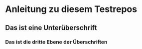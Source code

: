 # Anleitung zu diesem Testrepos

## Das ist eine Unterüberschrift

### Das ist die dritte Ebene der Überschriften
